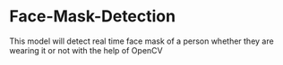 # Face-Mask-Detection
This model will detect real time face mask of a person whether they are wearing it or not with the help of OpenCV
